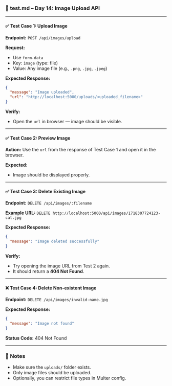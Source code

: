 ### 📄 test.md – Day 14: Image Upload API

---

#### ✅ Test Case 1: Upload Image

**Endpoint:**
`POST /api/images/upload`

**Request:**

* Use `form-data`
* Key: `image` (type: file)
* Value: Any image file (e.g., `.png`, `.jpg`, `.jpeg`)

**Expected Response:**

```json
{
  "message": "Image uploaded",
  "url": "http://localhost:5000/uploads/<uploaded_filename>"
}
```

**Verify:**

* Open the `url` in browser — image should be visible.

---

#### ✅ Test Case 2: Preview Image

**Action:**
Use the `url` from the response of Test Case 1 and open it in the browser.

**Expected:**

* Image should be displayed properly.

---

#### ✅ Test Case 3: Delete Existing Image

**Endpoint:**
`DELETE /api/images/:filename`

**Example URL:**
`DELETE http://localhost:5000/api/images/1718307724123-cat.jpg`

**Expected Response:**

```json
{
  "message": "Image deleted successfully"
}
```

**Verify:**

* Try opening the image URL from Test 2 again.
* It should return a **404 Not Found**.

---

#### ❌ Test Case 4: Delete Non-existent Image

**Endpoint:**
`DELETE /api/images/invalid-name.jpg`

**Expected Response:**

```json
{
  "message": "Image not found"
}
```

**Status Code:**
404 Not Found

---

### 🧪 Notes

* Make sure the `uploads/` folder exists.
* Only image files should be uploaded.
* Optionally, you can restrict file types in Multer config.
